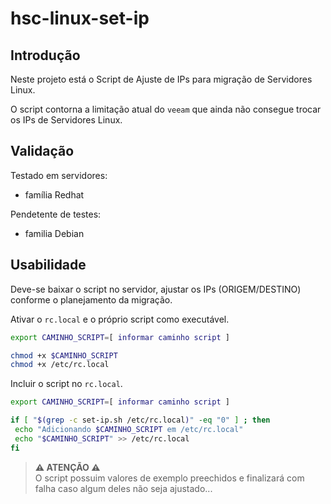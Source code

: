# hsc-linux-set-ip
## Introdução
Neste projeto está o Script de Ajuste de IPs para migração de Servidores Linux.

O script contorna a limitação atual do `veeam` que ainda não consegue trocar os IPs de Servidores Linux.

## Validação
Testado em servidores:
- família Redhat

Pendetente de testes:
- familia Debian

## Usabilidade
Deve-se baixar o script no servidor, ajustar os IPs (ORIGEM/DESTINO) conforme o planejamento da migração.

Ativar o `rc.local` e o próprio script como executável. 

```bash
export CAMINHO_SCRIPT=[ informar caminho script ]

chmod +x $CAMINHO_SCRIPT
chmod +x /etc/rc.local
```

Incluir o script no `rc.local`.

```bash
export CAMINHO_SCRIPT=[ informar caminho script ]

if [ "$(grep -c set-ip.sh /etc/rc.local)" -eq "0" ] ; then
 echo "Adicionando $CAMINHO_SCRIPT em /etc/rc.local"
 echo "$CAMINHO_SCRIPT" >> /etc/rc.local
fi
```

> **:warning: ATENÇÃO :warning:**  
O script possuim valores de exemplo preechidos e finalizará com falha caso algum deles não seja ajustado... 
